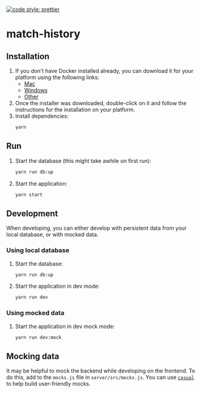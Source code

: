 [![code style: prettier](https://img.shields.io/badge/code_style-prettier-ff69b4.svg?style=flat-square)](https://github.com/prettier/prettier)

# match-history

## Installation

1.  If you don't have Docker installed already, you can download it for your platform using the following links:
    * [Mac](https://store.docker.com/editions/community/docker-ce-desktop-mac)
    * [Windows](https://store.docker.com/editions/community/docker-ce-desktop-windows)
    * [Other](https://www.docker.com/get-docker)
2.  Once the installer was downloaded, double-click on it and follow the instructions for the installation on your platform.
3.  Install dependencies:
    ```bash
    yarn
    ```

## Run

1.  Start the database (this might take awhile on first run):
    ```bash
    yarn run db:up
    ```
2.  Start the application:
    ```bash
    yarn start
    ```

## Development

When developing, you can either develop with persistent data from your local database, or with mocked data.

### Using local database

1.  Start the database:
    ```bash
    yarn run db:up
    ```
2.  Start the application in dev mode:
    ```bash
    yarn run dev
    ```

### Using mocked data

1.  Start the application in dev mock mode:
    ```bash
    yarn run dev:mock
    ```

## Mocking data

It may be helpful to mock the backend while developing on the frontend. To do this, add to the `mocks.js` file in `server/src/mocks.js`. You can use [`casual`](https://github.com/boo1ean/casual) to help build user-friendly mocks.
